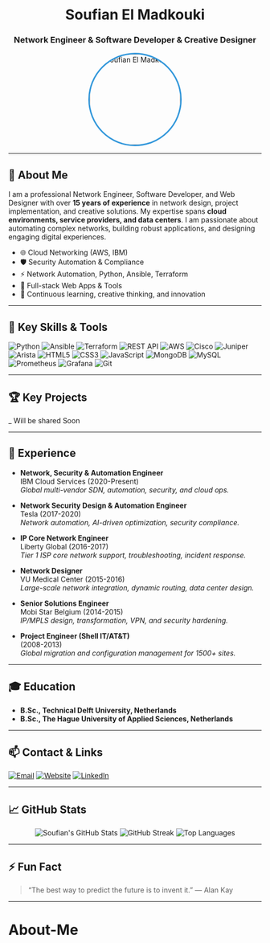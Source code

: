 <!-- Profile Header -->
<h1 align="center">Soufian El Madkouki</h1>
<h3 align="center">Network Engineer & Software Developer & Creative Designer</h3>

<p align="center">
  <img src="https://soufianmadkouki.netlify.app/assets/profile.jpg" alt="Soufian El Madkouki" width="180" style="border-radius:50%; border:3px solid #3498db;" />
</p>

---

## 👋 About Me

I am a professional Network Engineer, Software Developer, and Web Designer with over **15 years of experience** in network design, project implementation, and creative solutions. My expertise spans **cloud environments, service providers, and data centers**. I am passionate about automating complex networks, building robust applications, and designing engaging digital experiences.

- 🌐 Cloud Networking (AWS, IBM)
- 🛡️ Security Automation & Compliance
- ⚡ Network Automation, Python, Ansible, Terraform
- 🎨 Full-stack Web Apps & Tools
- 🚀 Continuous learning, creative thinking, and innovation

---

## 🚀 Key Skills & Tools

![Python](https://img.shields.io/badge/-Python-3776AB?style=flat&logo=python&logoColor=white)
![Ansible](https://img.shields.io/badge/-Ansible-EE0000?style=flat&logo=ansible&logoColor=white)
![Terraform](https://img.shields.io/badge/-Terraform-623CE4?style=flat&logo=terraform&logoColor=white)
![REST API](https://img.shields.io/badge/-REST%20APIs-02569B?style=flat&logo=api&logoColor=white)
![AWS](https://img.shields.io/badge/-AWS-232F3E?style=flat&logo=amazon-aws&logoColor=white)
![Cisco](https://img.shields.io/badge/-Cisco-1BA0D7?style=flat&logo=cisco&logoColor=white)
![Juniper](https://img.shields.io/badge/-Juniper-009639?style=flat&logo=juniper-networks&logoColor=white)
![Arista](https://img.shields.io/badge/-Arista-003366?style=flat)
![HTML5](https://img.shields.io/badge/-HTML5-E34F26?style=flat&logo=html5&logoColor=white)
![CSS3](https://img.shields.io/badge/-CSS3-1572B6?style=flat&logo=css3&logoColor=white)
![JavaScript](https://img.shields.io/badge/-JavaScript-F7DF1E?style=flat&logo=javascript&logoColor=black)
![MongoDB](https://img.shields.io/badge/-MongoDB-47A248?style=flat&logo=mongodb&logoColor=white)
![MySQL](https://img.shields.io/badge/-MySQL-4479A1?style=flat&logo=mysql&logoColor=white)
![Prometheus](https://img.shields.io/badge/-Prometheus-E6522C?style=flat&logo=prometheus&logoColor=white)
![Grafana](https://img.shields.io/badge/-Grafana-F46800?style=flat&logo=grafana&logoColor=white)
![Git](https://img.shields.io/badge/-Git-F05032?style=flat&logo=git&logoColor=white)

---

## 🏆 Key Projects

_ Will be shared Soon

---

## 💼 Experience

- **Network, Security & Automation Engineer**  
  IBM Cloud Services (2020-Present)  
  *Global multi-vendor SDN, automation, security, and cloud ops.*

- **Network Security Design & Automation Engineer**  
  Tesla (2017-2020)  
  *Network automation, AI-driven optimization, security compliance.*

- **IP Core Network Engineer**  
  Liberty Global (2016-2017)  
  *Tier 1 ISP core network support, troubleshooting, incident response.*

- **Network Designer**  
  VU Medical Center (2015-2016)  
  *Large-scale network integration, dynamic routing, data center design.*

- **Senior Solutions Engineer**  
  Mobi Star Belgium (2014-2015)  
  *IP/MPLS design, transformation, VPN, and security hardening.*

- **Project Engineer (Shell IT/AT&T)**  
  (2008-2013)  
  *Global migration and configuration management for 1500+ sites.*

---

## 🎓 Education

- **B.Sc., Technical Delft University, Netherlands**
- **B.Sc., The Hague University of Applied Sciences, Netherlands**

---

## 📫 Contact & Links

[![Email](https://img.shields.io/badge/Email-soufianmadkouki@gmail.com-red?style=flat-square&logo=gmail)](mailto:soufianmadkouki@gmail.com)
[![Website](https://img.shields.io/badge/Website-soufianmadkouki.netlify.app-blue?style=flat-square&logo=google-chrome)](https://soufianmadkouki.netlify.app)
[![LinkedIn](https://img.shields.io/badge/LinkedIn-Connect-blue?style=flat-square&logo=linkedin)](https://nl.linkedin.com/in/soufian-el-madkouki-27046414)

---

## 📈 GitHub Stats

<p align="center">
  <img src="https://github-readme-stats.vercel.app/api?username=soufianmadkouki&show_icons=true&theme=react" alt="Soufian's GitHub Stats"/>
  <img src="https://github-readme-streak-stats.herokuapp.com?user=soufianmadkouki&theme=react&date_format=M%20j%5B%2C%20Y%5D" alt="GitHub Streak" />
  <img src="https://github-readme-stats.vercel.app/api/top-langs/?username=soufianmadkouki&layout=compact&theme=react" alt="Top Languages"/>
</p>

---

## ⚡ Fun Fact

> “The best way to predict the future is to invent it.” — Alan Kay

---

# About-Me
